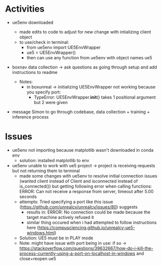 # Activities
* ue5env downloaded
   * made edits to code to adjust for new change with intializing client object
   * to use/check in terminal:
      * from ue5env import UE5EnvWrapper
      * ue5 = UE5EnvWrapper()
      * then can use any function from ue5env with object names ue5
    
* boxnav data collection -> ask questions as going through setup and add instructions to readme
    * Notes: 
      * in boxunreal -> initializing UE5EnvWrapper not working because you specify port:
        * TypeError: UE5EnvWrapper.__init__() takes 1 positional argument but 2 were given
      
* message Simon to go through codebase, data collection + training + inference process

# Issues
* ue5env not importing because matplotlib wasn't downloaded in conda env 
  * solution: installed matplotlib to env
* ue5env unable to work with ue5 project -> project is receiving requests but not returning them to terminal
  * made some changes with ue5env to resolve initial connection issues (wanted client instead of Client and isconnected instead of is_connected()) but getting following error when calling functions: ERROR: Can not receive a response from server, timeout after 5.00 seconds
  * attempts: Tried specifying a port like this issue (https://github.com/unrealcv/unrealcv/issues/80) suggests
    * results in: ERROR: No connection could be made because the target machine actively refused it
    * similar thing occured when i had attempted to follow instructions here (https://compusciencing.github.io/unrealcv-ue5-windows.html)
  * Solution: UE5 must be in PLAY mode
  * Note: might have issue with port being in use: if so -> https://stackoverflow.com/questions/39632667/how-do-i-kill-the-process-currently-using-a-port-on-localhost-in-windows and close+reopen ue5
